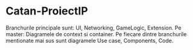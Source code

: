 # Catan-ProiectIP

Branchurile principale sunt: UI, Networking, GameLogic, Extension. 
Pe master: Diagramele de context si container. Pe fiecare dintre branchurile mentionate mai sus sunt diagramele Use case, Components, Code.
